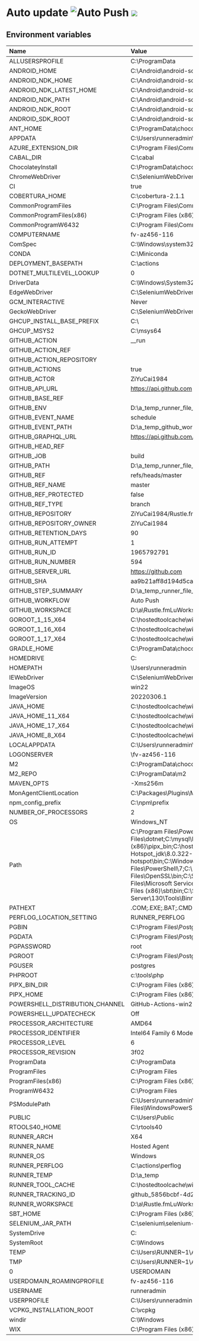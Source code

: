 ﻿# Auto update ![Auto Push](https://github.com/ZiYuCai1984/Rustle.fmLuWorks.Automation.DailyPush.Internal/workflows/Auto%20Push/badge.svg) ![](https://img.shields.io/github/v/tag/ZiYuCai1984/Rustle.fmLuWorks.Automation.DailyPush)


## Environment variables

| Name  | Value  |
| :------------ | :------------ |
| ALLUSERSPROFILE | C:\ProgramData |
 | ANDROID_HOME | C:\Android\android-sdk |
 | ANDROID_NDK_HOME | C:\Android\android-sdk\ndk-bundle |
 | ANDROID_NDK_LATEST_HOME | C:\Android\android-sdk\ndk\23.1.7779620 |
 | ANDROID_NDK_PATH | C:\Android\android-sdk\ndk-bundle |
 | ANDROID_NDK_ROOT | C:\Android\android-sdk\ndk-bundle |
 | ANDROID_SDK_ROOT | C:\Android\android-sdk |
 | ANT_HOME | C:\ProgramData\chocolatey\lib\ant\tools\apache-ant-1.10.12 |
 | APPDATA | C:\Users\runneradmin\AppData\Roaming |
 | AZURE_EXTENSION_DIR | C:\Program Files\Common Files\AzureCliExtensionDirectory |
 | CABAL_DIR | C:\cabal |
 | ChocolateyInstall | C:\ProgramData\chocolatey |
 | ChromeWebDriver | C:\SeleniumWebDrivers\ChromeDriver |
 | CI | true |
 | COBERTURA_HOME | C:\cobertura-2.1.1 |
 | CommonProgramFiles | C:\Program Files\Common Files |
 | CommonProgramFiles(x86) | C:\Program Files (x86)\Common Files |
 | CommonProgramW6432 | C:\Program Files\Common Files |
 | COMPUTERNAME | fv-az456-116 |
 | ComSpec | C:\Windows\system32\cmd.exe |
 | CONDA | C:\Miniconda |
 | DEPLOYMENT_BASEPATH | C:\actions |
 | DOTNET_MULTILEVEL_LOOKUP | 0 |
 | DriverData | C:\Windows\System32\Drivers\DriverData |
 | EdgeWebDriver | C:\SeleniumWebDrivers\EdgeDriver |
 | GCM_INTERACTIVE | Never |
 | GeckoWebDriver | C:\SeleniumWebDrivers\GeckoDriver |
 | GHCUP_INSTALL_BASE_PREFIX | C:\ |
 | GHCUP_MSYS2 | C:\msys64 |
 | GITHUB_ACTION | __run |
 | GITHUB_ACTION_REF |  |
 | GITHUB_ACTION_REPOSITORY |  |
 | GITHUB_ACTIONS | true |
 | GITHUB_ACTOR | ZiYuCai1984 |
 | GITHUB_API_URL | https://api.github.com |
 | GITHUB_BASE_REF |  |
 | GITHUB_ENV | D:\a\_temp\_runner_file_commands\set_env_e4b7df21-e8a5-4a7d-820f-288bed85b9c2 |
 | GITHUB_EVENT_NAME | schedule |
 | GITHUB_EVENT_PATH | D:\a\_temp\_github_workflow\event.json |
 | GITHUB_GRAPHQL_URL | https://api.github.com/graphql |
 | GITHUB_HEAD_REF |  |
 | GITHUB_JOB | build |
 | GITHUB_PATH | D:\a\_temp\_runner_file_commands\add_path_e4b7df21-e8a5-4a7d-820f-288bed85b9c2 |
 | GITHUB_REF | refs/heads/master |
 | GITHUB_REF_NAME | master |
 | GITHUB_REF_PROTECTED | false |
 | GITHUB_REF_TYPE | branch |
 | GITHUB_REPOSITORY | ZiYuCai1984/Rustle.fmLuWorks.Automation.DailyPush.Internal |
 | GITHUB_REPOSITORY_OWNER | ZiYuCai1984 |
 | GITHUB_RETENTION_DAYS | 90 |
 | GITHUB_RUN_ATTEMPT | 1 |
 | GITHUB_RUN_ID | 1965792791 |
 | GITHUB_RUN_NUMBER | 594 |
 | GITHUB_SERVER_URL | https://github.com |
 | GITHUB_SHA | aa9b21aff8d194d5cac1a346d0f0a48a360d5955 |
 | GITHUB_STEP_SUMMARY | D:\a\_temp\_runner_file_commands\step_summary_e4b7df21-e8a5-4a7d-820f-288bed85b9c2 |
 | GITHUB_WORKFLOW | Auto Push |
 | GITHUB_WORKSPACE | D:\a\Rustle.fmLuWorks.Automation.DailyPush.Internal\Rustle.fmLuWorks.Automation.DailyPush.Internal |
 | GOROOT_1_15_X64 | C:\hostedtoolcache\windows\go\1.15.15\x64 |
 | GOROOT_1_16_X64 | C:\hostedtoolcache\windows\go\1.16.14\x64 |
 | GOROOT_1_17_X64 | C:\hostedtoolcache\windows\go\1.17.7\x64 |
 | GRADLE_HOME | C:\ProgramData\chocolatey\lib\gradle\tools\gradle-7.4 |
 | HOMEDRIVE | C: |
 | HOMEPATH | \Users\runneradmin |
 | IEWebDriver | C:\SeleniumWebDrivers\IEDriver |
 | ImageOS | win22 |
 | ImageVersion | 20220306.1 |
 | JAVA_HOME | C:\hostedtoolcache\windows\Java_Temurin-Hotspot_jdk\8.0.322-6\x64 |
 | JAVA_HOME_11_X64 | C:\hostedtoolcache\windows\Java_Temurin-Hotspot_jdk\11.0.14-101\x64 |
 | JAVA_HOME_17_X64 | C:\hostedtoolcache\windows\Java_Temurin-Hotspot_jdk\17.0.2-8\x64 |
 | JAVA_HOME_8_X64 | C:\hostedtoolcache\windows\Java_Temurin-Hotspot_jdk\8.0.322-6\x64 |
 | LOCALAPPDATA | C:\Users\runneradmin\AppData\Local |
 | LOGONSERVER | \\fv-az456-116 |
 | M2 | C:\ProgramData\chocolatey\lib\maven\apache-maven-3.8.4\bin |
 | M2_REPO | C:\ProgramData\m2 |
 | MAVEN_OPTS | -Xms256m |
 | MonAgentClientLocation | C:\Packages\Plugins\Microsoft.Azure.Geneva.GenevaMonitoring\2.34.0.1\Monitoring\Agent |
 | npm_config_prefix | C:\npm\prefix |
 | NUMBER_OF_PROCESSORS | 2 |
 | OS | Windows_NT |
 | Path | C:\Program Files\PowerShell\7;C:\Program Files\MongoDB\Server\5.0\bin;C:\aliyun-cli;C:\vcpkg;C:\Program Files (x86)\NSIS\;C:\tools\zstd;C:\Program Files\Mercurial\;C:\hostedtoolcache\windows\stack\2.7.5\x64;C:\cabal\bin;C:\\ghcup\bin;C:\tools\ghc-9.2.1\bin;C:\Program Files\dotnet;C:\mysql\bin;C:\Program Files\R\R-4.1.2\bin\x64;C:\SeleniumWebDrivers\GeckoDriver;C:\Program Files (x86)\sbt\bin;C:\Program Files (x86)\GitHub CLI;C:\Program Files\Git\bin;C:\Program Files (x86)\pipx_bin;C:\hostedtoolcache\windows\go\1.16.14\x64\bin;C:\hostedtoolcache\windows\Python\3.9.10\x64\Scripts;C:\hostedtoolcache\windows\Python\3.9.10\x64;C:\hostedtoolcache\windows\Ruby\3.0.3\x64\bin;C:\tools\kotlinc\bin;C:\hostedtoolcache\windows\Java_Temurin-Hotspot_jdk\8.0.322-6\x64\bin;C:\npm\prefix;C:\Program Files (x86)\Microsoft SDKs\Azure\CLI2\wbin;C:\ProgramData\kind;C:\Program Files\Microsoft\jdk-11.0.12.7-hotspot\bin;C:\Windows\system32;C:\Windows;C:\Windows\System32\Wbem;C:\Windows\System32\WindowsPowerShell\v1.0\;C:\Windows\System32\OpenSSH\;C:\Program Files\dotnet\;C:\ProgramData\Chocolatey\bin;C:\Program Files\Docker;C:\Program Files\PowerShell\7\;C:\Program Files\Microsoft\Web Platform Installer\;C:\Program Files\Microsoft SQL Server\Client SDK\ODBC\170\Tools\Binn\;C:\Program Files\Microsoft SQL Server\150\Tools\Binn\;C:\Program Files\nodejs\;C:\Program Files\LLVM\bin;C:\Program Files\OpenSSL\bin;C:\Strawberry\c\bin;C:\Strawberry\perl\site\bin;C:\Strawberry\perl\bin;C:\ProgramData\chocolatey\lib\pulumi\tools\Pulumi\bin;C:\Program Files\TortoiseSVN\bin;C:\Program Files\CMake\bin;C:\ProgramData\chocolatey\lib\maven\apache-maven-3.8.4\bin;C:\Program Files\Microsoft Service Fabric\bin\Fabric\Fabric.Code;C:\Program Files\Microsoft SDKs\Service Fabric\Tools\ServiceFabricLocalClusterManager;C:\Program Files\Git\cmd;C:\Program Files\Git\mingw64\bin;C:\Program Files\Git\usr\bin;C:\Program Files\GitHub CLI\;c:\tools\php;C:\Program Files (x86)\sbt\bin;C:\SeleniumWebDrivers\ChromeDriver\;C:\SeleniumWebDrivers\EdgeDriver\;C:\Program Files\Amazon\AWSCLIV2\;C:\Program Files\Amazon\SessionManagerPlugin\bin\;C:\Program Files\Amazon\AWSSAMCLI\bin\;C:\Program Files\Microsoft SQL Server\130\Tools\Binn\;C:\Users\runneradmin\.dotnet\tools;C:\Users\runneradmin\.cargo\bin;C:\Users\runneradmin\AppData\Local\Microsoft\WindowsApps |
 | PATHEXT | .COM;.EXE;.BAT;.CMD;.VBS;.VBE;.JS;.JSE;.WSF;.WSH;.MSC;.CPL |
 | PERFLOG_LOCATION_SETTING | RUNNER_PERFLOG |
 | PGBIN | C:\Program Files\PostgreSQL\14\bin |
 | PGDATA | C:\Program Files\PostgreSQL\14\data |
 | PGPASSWORD | root |
 | PGROOT | C:\Program Files\PostgreSQL\14 |
 | PGUSER | postgres |
 | PHPROOT | c:\tools\php |
 | PIPX_BIN_DIR | C:\Program Files (x86)\pipx_bin |
 | PIPX_HOME | C:\Program Files (x86)\pipx |
 | POWERSHELL_DISTRIBUTION_CHANNEL | GitHub-Actions-win22 |
 | POWERSHELL_UPDATECHECK | Off |
 | PROCESSOR_ARCHITECTURE | AMD64 |
 | PROCESSOR_IDENTIFIER | Intel64 Family 6 Model 63 Stepping 2, GenuineIntel |
 | PROCESSOR_LEVEL | 6 |
 | PROCESSOR_REVISION | 3f02 |
 | ProgramData | C:\ProgramData |
 | ProgramFiles | C:\Program Files |
 | ProgramFiles(x86) | C:\Program Files (x86) |
 | ProgramW6432 | C:\Program Files |
 | PSModulePath | C:\Users\runneradmin\Documents\WindowsPowerShell\Modules;C:\\Modules\azurerm_2.1.0;C:\\Modules\azure_2.1.0;C:\Users\packer\Documents\WindowsPowerShell\Modules;C:\Program Files\WindowsPowerShell\Modules;C:\Windows\system32\WindowsPowerShell\v1.0\Modules;C:\Program Files\Microsoft SQL Server\130\Tools\PowerShell\Modules\ |
 | PUBLIC | C:\Users\Public |
 | RTOOLS40_HOME | C:\rtools40 |
 | RUNNER_ARCH | X64 |
 | RUNNER_NAME | Hosted Agent |
 | RUNNER_OS | Windows |
 | RUNNER_PERFLOG | C:\actions\perflog |
 | RUNNER_TEMP | D:\a\_temp |
 | RUNNER_TOOL_CACHE | C:\hostedtoolcache\windows |
 | RUNNER_TRACKING_ID | github_5856bcbf-4d24-42f0-9b53-ba7896bfd9be |
 | RUNNER_WORKSPACE | D:\a\Rustle.fmLuWorks.Automation.DailyPush.Internal |
 | SBT_HOME | C:\Program Files (x86)\sbt\ |
 | SELENIUM_JAR_PATH | C:\selenium\selenium-server.jar |
 | SystemDrive | C: |
 | SystemRoot | C:\Windows |
 | TEMP | C:\Users\RUNNER~1\AppData\Local\Temp |
 | TMP | C:\Users\RUNNER~1\AppData\Local\Temp |
 0 | USERDOMAIN | fv-az456-116 |
 | USERDOMAIN_ROAMINGPROFILE | fv-az456-116 |
 | USERNAME | runneradmin |
 | USERPROFILE | C:\Users\runneradmin |
 | VCPKG_INSTALLATION_ROOT | C:\vcpkg |
 | windir | C:\Windows |
 | WIX | C:\Program Files (x86)\WiX Toolset v3.11\ |


